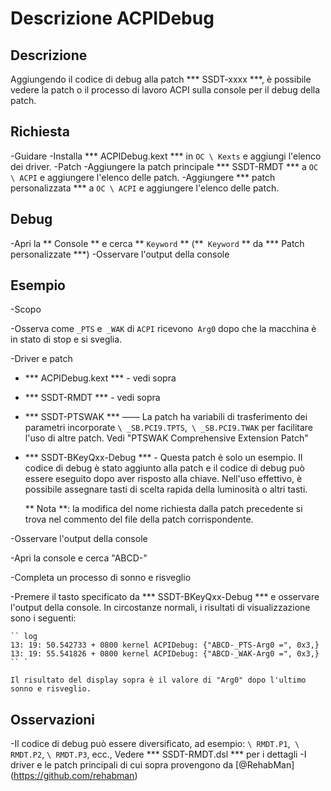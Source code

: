 # Descrizione ACPIDebug

## Descrizione

Aggiungendo il codice di debug alla patch *** SSDT-xxxx ***, è possibile vedere la patch o il processo di lavoro ACPI sulla console per il debug della patch.

## Richiesta

-Guidare
  -Installa *** ACPIDebug.kext *** in `OC \ Kexts` e aggiungi l'elenco dei driver.
-Patch
  -Aggiungere la patch principale *** SSDT-RMDT *** a `OC \ ACPI` e aggiungere l'elenco delle patch.
  -Aggiungere *** patch personalizzata *** a `OC \ ACPI` e aggiungere l'elenco delle patch.

## Debug

-Apri la ** Console ** e cerca ** `Keyword` ** (**` Keyword` ** da *** Patch personalizzate ***)
-Osservare l'output della console

## Esempio

-Scopo

  -Osserva come `_PTS` e` _WAK` di `ACPI` ricevono` Arg0` dopo che la macchina è in stato di stop e si sveglia.

-Driver e patch

  - *** ACPIDebug.kext *** - vedi sopra

  - *** SSDT-RMDT *** - vedi sopra

  - *** SSDT-PTSWAK *** —— La patch ha variabili di trasferimento dei parametri incorporate `\ _SB.PCI9.TPTS`,` \ _SB.PCI9.TWAK` per facilitare l'uso di altre patch. Vedi "PTSWAK Comprehensive Extension Patch"

  - *** SSDT-BKeyQxx-Debug *** - Questa patch è solo un esempio. Il codice di debug è stato aggiunto alla patch e il codice di debug può essere eseguito dopo aver risposto alla chiave. Nell'uso effettivo, è possibile assegnare tasti di scelta rapida della luminosità o altri tasti.

    ** Nota **: la modifica del nome richiesta dalla patch precedente si trova nel commento del file della patch corrispondente.

-Osservare l'output della console

  -Apri la console e cerca "ABCD-"

  -Completa un processo di sonno e risveglio

  -Premere il tasto specificato da *** SSDT-BKeyQxx-Debug *** e osservare l'output della console. In circostanze normali, i risultati di visualizzazione sono i seguenti:

    `` log
    13: 19: 50.542733 + 0800 kernel ACPIDebug: {"ABCD-_PTS-Arg0 =", 0x3,}
    13: 19: 55.541826 + 0800 kernel ACPIDebug: {"ABCD-_WAK-Arg0 =", 0x3,}
    `` `

    Il risultato del display sopra è il valore di "Arg0" dopo l'ultimo sonno e risveglio.

## Osservazioni

-Il codice di debug può essere diversificato, ad esempio: `\ RMDT.P1`,` \ RMDT.P2`, `\ RMDT.P3`, ecc., Vedere *** SSDT-RMDT.dsl *** per i dettagli
-I driver e le patch principali di cui sopra provengono da [@RehabMan] (https://github.com/rehabman)
